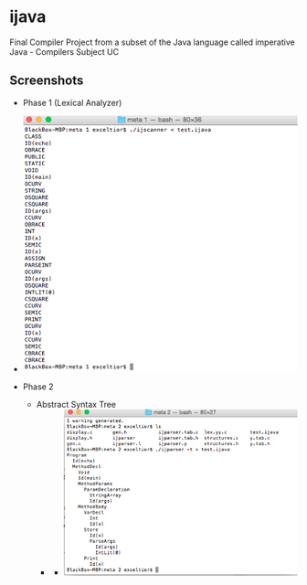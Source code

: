 # ijava
Final Compiler Project from a subset of the Java language called imperative Java - Compilers Subject UC

Screenshots
----------------

- Phase 1 (Lexical Analyzer)
 - <img src="https://github.com/cyberaa/ijava/blob/master/Screenshots/lexer.png" width="500px">
 
 - Phase 2
    - Abstract Syntax Tree
      - - <img src="https://github.com/cyberaa/ijava/blob/master/Screenshots/yacc%20-%20AST.png" width="500px">
